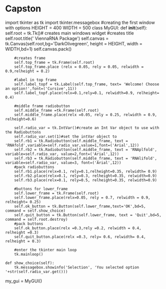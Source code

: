 # Capston
import tkinter as tk
import tkinter.messagebox
#creating the first window with options
HEIGHT = 400
WIDTH = 500
class MyGUI:
    def __init__(self):
        self.root = tk.Tk()# creates main windows widget
        #creates title
        self.root.title(' ViennaRNA Package')
        self.canvas = tk.Canvas(self.root,bg='DarkOlivegreen', height = HEIGHT, width = WIDTH,bd=1)
        self.canvas.pack()

        #creates frame
        self.top_frame = tk.Frame(self.root)
        self.top_frame.place (relx = 0.05, rely = 0.05, relwidth = 0.9,relheight = 0.2)
    
        #label in top frame
        self.label_topf = tk.Label(self.top_frame, text= 'Welcome! Choose an option!',font=('Cursive',11))
        self.label_topf.place(relx=0.1,rely=0.1, relwidth=0.9, relheight= 0.4)
    
        #middle frame radiobutton
        self.middle_frame =tk.Frame(self.root)
        self.middle_frame.place(relx =0.05, rely = 0.25, relwidth = 0.9, relheight=0.6)

        self.radio_var = tk.IntVar()#create an Int Var object to use with the Radiobuttons
        self.radio_var.set(1)#set the intVar object to 
        self.rb1 = tk.Radiobutton(self.middle_frame, text = 'RNAfold',variable=self.radio_var,value=1,font=('Arial',12))
        self.rb2 = tk.Radiobutton(self.middle_frame, text = 'RNAplfold', variable=self.radio_var, value=2,font=('Arial',12))
        self.rb3 = tk.Radiobutton(self.middle_frame, text = 'RNAlifold', variable=self.radio_var, value=3, font=('Arial',12))
        #pack radiobuttons
        self.rb1.place(relx=0.1, rely=0.1,relheight=0.35, relwidth= 0.9)
        self.rb2.place(relx=0.1, rely=0.3, relheight=0.35, relwidth=0.9)
        self.rb3.place(relx=0.1, rely=0.5, relheight=0.35, relwidth=0.9)
    
        #buttons for lower_frame
        self.lower_frame = tk.Frame(self.root)
        self.lower_frame.place(relx=0.05, rely = 0.7, relwidth = 0.9, relheight= 0.25)
        self.ok_button = tk.Button(self.lower_frame,text='OK',bd=5, command = self.show_choice)
        self.quit_button = tk.Button(self.lower_frame, text = 'Quit',bd=5, command = self.root.destroy)
        #pack buttons
        self.ok_button.place(relx =0.3,rely =0.2, relwidth = 0.4, relheight =0.3)
        self.quit_button.place(relx =0.3, rely= 0.6, relwidth= 0.4, relheight = 0.3)

        #enter the tkinter main loop
        tk.mainloop()

    def show_choice(self):
        tk.messagebox.showinfo('Selection', 'You selected option '+str(self.radio_var.get()))
    
    
my_gui = MyGUI()
